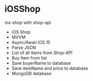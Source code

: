 # iOSShop
ios-shop with shop-api

- iOS Shop
- MVVM
- Async/Awati iOS 15
- Parse JSON
- List of all items from Shop-API
- Buy Item from list 
- Save buyerName to database
- Save itemName and price to database
- MongoDB database 
